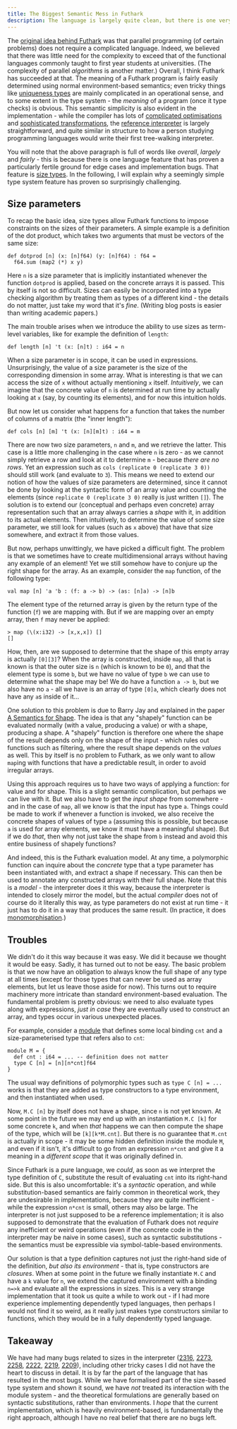 ```yaml
---
title: The Biggest Semantic Mess in Futhark
description: The language is largely quite clean, but there is one very nasty corner of it.
---
```


The [original idea behind Futhark](2021-12-19-past-and-present.html) was that
parallel programming (of certain problems) does not require a complicated
language. Indeed, we believed that there was little need for the complexity to
exceed that of the functional languages commonly taught to first year students
at universities. (The complexity of parallel *algorithms* is another matter.)
Overall, I think Futhark has succeeded at that. The meaning of a Futhark program
is fairly easily determined using normal environment-based semantics; even
tricky things like [uniqueness types](2022-06-13-uniqueness-types.html) are
mainly complicated in an operational sense, and to some extent in the type
system - the *meaning* of a program (once it type checks) is obvious. This
semantic simplicity is also evident in the implementation - while the compiler
has lots of [complicated optimisations](2022-11-03-short-circuiting.html) and
[sophisticated transformations](2019-02-18-futhark-at-ppopp.html), the
[reference interpreter](2025-05-07-implement-your-language-twice.html) is
largely straightforward, and quite similar in structure to how a person studying
programming languages would write their first tree-walking interpreter.

You will note that the above paragraph is full of words like *overall*,
*largely* and *fairly* - this is because there is one language feature that has
proven a particularly fertile ground for edge cases and implementation bugs.
That feature is [size types](2019-08-03-towards-size-types.html). In the
following, I will explain why a seemingly simple type system feature has proven
so surprisingly challenging.

## Size parameters

To recap the basic idea, size types allow Futhark functions to impose
constraints on the sizes of their parameters. A simple example is a definition
of the dot product, which takes two arguments that must be vectors of the same
size:

```Futhark
def dotprod [n] (x: [n]f64) (y: [n]f64) : f64 =
  f64.sum (map2 (*) x y)
```

Here `n` is a size parameter that is implicitly instantiated whenever the
function `dotprod` is applied, based on the concrete arrays it is passed. This
by itself is not so difficult. Sizes can easily be incorporated into a type
checking algorithm by treating them as types of a different kind - the details
do not matter, just take my word that it's *fine*. (Writing blog posts is easier
than writing academic papers.)

The main trouble arises when we introduce the ability to use sizes as term-level
variables, like for example the definition of `length`:

```Futhark
def length [n] 't (x: [n]t) : i64 = n
```

When a size parameter is in scope, it can be used in expressions.
Unsurprisingly, the value of a size parameter is the size of the corresponding
dimension in some array. What is interesting is that we can access the size of
`x` without actually mentioning `x` itself. *Intuitively*, we can imagine that
the concrete value of `n` is determined at run time by actually looking at `x`
(say, by counting its elements), and for now this intuition holds.

But now let us consider what happens for a function that takes the number of
columns of a matrix (the "inner length"):

```Futhark
def cols [n] [m] 't (x: [n][m]t) : i64 = m
```

There are now two size parameters, `n` and `m`, and we retrieve the latter. This
case is a little more challenging in the case where `n` is zero - as we cannot
simply retrieve a row and look at it to determine `m` - because *there are no
rows*. Yet an expression such as `cols (replicate 0 (replicate 3 0))` should
still work (and evaluate to `3`). This means we need to extend our notion of how
the values of size parameters are determined, since it cannot be done by looking
at the syntactic form of an array value and counting the elements (since
`replicate 0 (replicate 3 0)` really is just written `[]`). The solution is to
extend our (conceptual and perhaps even concrete) array representation such that
an array always carries a *shape* with it, in addition to its actual elements.
Then intuitively, to determine the value of some size parameter, we still look
for values (such as `x` above) that have that size somewhere, and extract it
from those values.

But now, perhaps unwittingly, we have picked a difficult fight. The problem is
that we sometimes have to create multidimensional arrays without having any
example of an element! Yet we still somehow have to conjure up the right shape
for the array. As an example, consider the `map` function, of the following
type:

```
val map [n] 'a 'b : (f: a -> b) -> (as: [n]a) -> [n]b
```

The element type of the returned array is given by the return type of the
function (`f`) we are mapping with. But if we are mapping over an empty array,
then `f` may never be applied:

```
> map (\(x:i32) -> [x,x,x]) []
[]
```

How, then, are we supposed to determine that the shape of this empty array is
actually `[0][3]`? When the array is constructed, inside `map`, all that is
known is that the outer size is `n` (which is known to be `0`), and that the
element type is some `b`, but we have no value of type `b` we can use to
determine what the shape may be! We do have a function `a -> b`, but we also
have no `a` - all we have is an array of type `[0]a`, which clearly does not
have any `a`s inside of it...

One solution to this problem is due to Barry Jay and explained in the paper [A
Semantics for
Shape](https://www.sciencedirect.com/science/article/pii/0167642395000151). The
idea is that any "shapely" function can be evaluated normally (with a value,
producing a value) or with a shape, producing a shape. A "shapely" function is
therefore one where the shape of the result depends only on the shape of the
input - which rules out functions such as filtering, where the result shape
depends on the *values* as well. This by itself is no problem to Futhark, as we
only want to allow `map`ing with functions that have a predictable result, in
order to avoid irregular arrays.

Using this approach requires us to have two ways of applying a function: for
value and for shape. This is a slight semantic complication, but perhaps we can
live with it. But we also have to get the *input shape* from somewhere - and in
the case of `map`, all we know is that the input has type `a`. Things could be
made to work if whenever a function is invoked, we also receive the concrete
shapes of values of type `a` (assuming this is possible, but because `a` is used
for array elements, we know it must have a meaningful shape). But if we do
*that*, then why not just take the shape from `b` instead and avoid this entire
business of shapely functions?

And indeed, this is the Futhark evaluation model. At any time, a polymorphic
function can inquire about the *concrete* type that a type parameter has been
instantiated with, and extract a shape if necessary. This can then be used to
annotate any constructed arrays with their full shape. Note that this is a
*model* - the interpreter does it this way, because the interpreter is intended
to closely mirror the model, but the actual *compiler* does not of course do it
literally this way, as type parameters do not exist at run time - it just has to
do it in a way that produces the same result. (In practice, it does
[monomorphisation](https://futhark-lang.org/blog/2021-08-02-value-representation.html).)

## Troubles

We didn't do it this way because it was easy. We did it because we thought it
would be easy. Sadly, it has turned out to not be easy. The basic problem is
that we now have an obligation to always know the full shape of any type at all
times (except for those types that can never be used as array elements, but let
us leave those aside for now). This turns out to require machinery more
intricate than standard environment-based evaluation. The fundamental problem is
pretty obvious: we need to also evaluate types along with expressions, *just in
case* they are eventually used to construct an array, and types occur in various
unexpected places.

For example, consider a [module](2017-01-25-futhark-module-system.html) that
defines some local binding `cnt` and a size-parameterised type that refers also
to `cnt`:

```Futhark
module M = {
  def cnt : i64 = ... -- definition does not matter
  type C [n] = [n][n*cnt]f64
}
```

The usual way definitions of polymorphic types such as `type C [n] = ...` works
is that they are added as type constructors to a type environment, and then
instantiated when used.

Now, `M.C [n]` by itself does not have a shape, since `n` is not yet known. At
some point in the future we may end up with an instantiation `M.C [k]` for some
concrete `k`, and when *that* happens we can then compute the shape of the type,
which will be `[k][k*M.cnt]`. But there is no guarantee that `M.cnt` is actually
in scope - it may be some hidden definition inside the module `M`, and even if
it isn't, it's difficult to go from an expression `n*cnt` and give it a meaning
in a *different scope* that it was originally defined in.

Since Futhark is a pure language, we *could*, as soon as we interpret the type
definition of `C`, substitute the result of evaluating `cnt` into its right-hand
side. But this is also uncomfortable: it's a *syntactic* operation, and while
substitution-based semantics are fairly common in theoretical work, they are
undesirable in implementations, because they are quite inefficient - while the
expression `n*cnt` is small, others may also be large. The interpreter is not
just supposed to be a reference implementation; it is also supposed to
demonstrate that the evaluation of Futhark does not *require* any inefficient or
weird operations (even if the concrete code in the interpreter may be naive in
some cases), such as syntactic substitutions - the semantics must be expressible
via symbol-table-based environments.

Our solution is that a type definition captures not just the right-hand side of
the definition, *but also its environment* - that is, type constructors are
*closures*. When at some point in the future we finally instantiate `M.C` and
have a `k` value for `n`, we extend the captured environment with a binding
`n=>k` and evaluate all the expressions in sizes. This is a very strange
implementation that it took us quite a while to work out - if I had more
experience implementing dependently typed languages, then perhaps I would not
find it so weird, as it really just makes type constructors similar to
functions, which they would be in a fully dependently typed language.

## Takeaway

We have had many bugs related to sizes in the interpreter
([2316](https://github.com/diku-dk/futhark/issues/2316),
[2273](https://github.com/diku-dk/futhark/issues/2273),
[2258](https://github.com/diku-dk/futhark/issues/2258),
[2222](https://github.com/diku-dk/futhark/issues/2222),
[2219](https://github.com/diku-dk/futhark/issues/2219),
[2209](https://github.com/diku-dk/futhark/issues/2209)), including other tricky
cases I did not have the heart to discuss in detail. It is by far the part of
the language that has resulted in the most bugs. While we have formalised part
of the size-based type system and shown it sound, we have *not* treated its
interaction with the module system - and the theoretical formulations are
generally based on syntactic substitutions, rather than environments. I *hope*
that the current implementation, which is heavily environment-based, is
fundamentally the right approach, although I have no real belief that there are
no bugs left.
